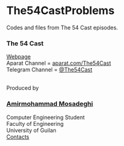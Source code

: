 # The54CastProblems

Codes and files from The 54 Cast episodes.

<h3>The 54 Cast</h3>
<a href="https://fiftyfour.ir/fiftyfourcast">Webpage</a><br>
Aparat Channel = <a href="https://aprat.com/The54Cast">aparat.com/The54Cast</a><br>
Telegram Channel = <a href="https://telegram.me/The54Cast"> @The54Cast </a>

<br>Produced by

<a href="https://fiftyfour.ir"><h3>Amirmohammad Mosadeghi</h3></a>
Computer Engineering Student<br>
Faculty of Engineering<br>
University of Guilan
<br>
<a href="https://fiftyfour.ir/about-me/#social-networks">Contacts</a><br>
